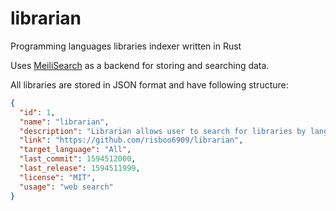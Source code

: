 # librarian
Programming languages libraries indexer written in Rust

Uses [MeiliSearch](https://github.com/meilisearch/MeiliSearch) as a backend for storing and searching data.

All libraries are stored in JSON format and have following structure:
  
```json
{
  "id": 1,
  "name": "librarian",
  "description": "Librarian allows user to search for libraries by language, description and purpose. Fast",
  "link": "https://github.com/risboo6909/librarian",
  "target_language": "All",
  "last_commit": 1594512000,  
  "last_release": 1594511999,
  "license": "MIT",
  "usage": "web search"
}
```
